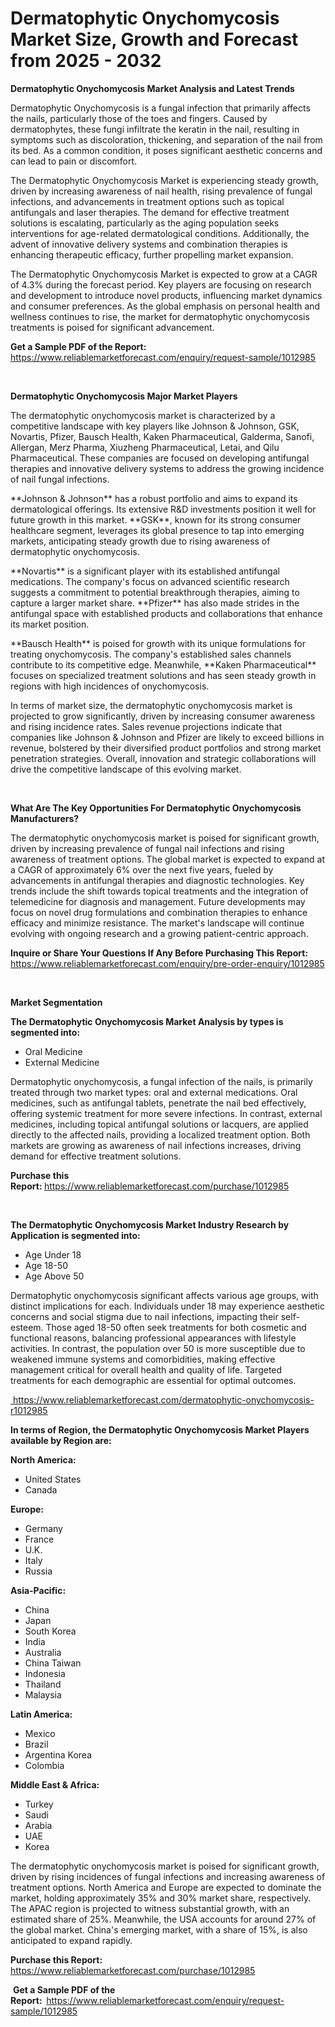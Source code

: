 <p><h1>Dermatophytic Onychomycosis Market Size, Growth and Forecast from 2025 - 2032</h1></p><p><strong>Dermatophytic Onychomycosis Market Analysis and Latest Trends</strong></p>
<p><p>Dermatophytic Onychomycosis is a fungal infection that primarily affects the nails, particularly those of the toes and fingers. Caused by dermatophytes, these fungi infiltrate the keratin in the nail, resulting in symptoms such as discoloration, thickening, and separation of the nail from its bed. As a common condition, it poses significant aesthetic concerns and can lead to pain or discomfort.</p><p>The Dermatophytic Onychomycosis Market is experiencing steady growth, driven by increasing awareness of nail health, rising prevalence of fungal infections, and advancements in treatment options such as topical antifungals and laser therapies. The demand for effective treatment solutions is escalating, particularly as the aging population seeks interventions for age-related dermatological conditions. Additionally, the advent of innovative delivery systems and combination therapies is enhancing therapeutic efficacy, further propelling market expansion.</p><p>The Dermatophytic Onychomycosis Market is expected to grow at a CAGR of 4.3% during the forecast period. Key players are focusing on research and development to introduce novel products, influencing market dynamics and consumer preferences. As the global emphasis on personal health and wellness continues to rise, the market for dermatophytic onychomycosis treatments is poised for significant advancement.</p></p>
<p><strong>Get a Sample PDF of the Report:&nbsp;</strong> <a href="https://www.reliablemarketforecast.com/enquiry/request-sample/1012985?utm_campaign=3294&utm_medium=2&utm_source=Github&utm_content=ia&utm_term=17042025&utm_id=dermatophytic-onychomycosis">https://www.reliablemarketforecast.com/enquiry/request-sample/1012985</a></p>
<p>&nbsp;</p>
<p><strong>Dermatophytic Onychomycosis Major Market Players</strong></p>
<p><p>The dermatophytic onychomycosis market is characterized by a competitive landscape with key players like Johnson & Johnson, GSK, Novartis, Pfizer, Bausch Health, Kaken Pharmaceutical, Galderma, Sanofi, Allergan, Merz Pharma, Xiuzheng Pharmaceutical, Letai, and Qilu Pharmaceutical. These companies are focused on developing antifungal therapies and innovative delivery systems to address the growing incidence of nail fungal infections.</p><p>**Johnson & Johnson** has a robust portfolio and aims to expand its dermatological offerings. Its extensive R&D investments position it well for future growth in this market. **GSK**, known for its strong consumer healthcare segment, leverages its global presence to tap into emerging markets, anticipating steady growth due to rising awareness of dermatophytic onychomycosis.</p><p>**Novartis** is a significant player with its established antifungal medications. The company's focus on advanced scientific research suggests a commitment to potential breakthrough therapies, aiming to capture a larger market share. **Pfizer** has also made strides in the antifungal space with established products and collaborations that enhance its market position.</p><p>**Bausch Health** is poised for growth with its unique formulations for treating onychomycosis. The company's established sales channels contribute to its competitive edge. Meanwhile, **Kaken Pharmaceutical** focuses on specialized treatment solutions and has seen steady growth in regions with high incidences of onychomycosis.</p><p>In terms of market size, the dermatophytic onychomycosis market is projected to grow significantly, driven by increasing consumer awareness and rising incidence rates. Sales revenue projections indicate that companies like Johnson & Johnson and Pfizer are likely to exceed billions in revenue, bolstered by their diversified product portfolios and strong market penetration strategies. Overall, innovation and strategic collaborations will drive the competitive landscape of this evolving market.</p></p>
<p>&nbsp;</p>
<p><strong>What Are The Key Opportunities For Dermatophytic Onychomycosis Manufacturers?</strong></p>
<p><p>The dermatophytic onychomycosis market is poised for significant growth, driven by increasing prevalence of fungal nail infections and rising awareness of treatment options. The global market is expected to expand at a CAGR of approximately 6% over the next five years, fueled by advancements in antifungal therapies and diagnostic technologies. Key trends include the shift towards topical treatments and the integration of telemedicine for diagnosis and management. Future developments may focus on novel drug formulations and combination therapies to enhance efficacy and minimize resistance. The market's landscape will continue evolving with ongoing research and a growing patient-centric approach.</p></p>
<p><strong>Inquire or Share Your Questions If Any Before Purchasing This Report:</strong> <a href="https://www.reliablemarketforecast.com/enquiry/pre-order-enquiry/1012985?utm_campaign=3294&utm_medium=2&utm_source=Github&utm_content=ia&utm_term=17042025&utm_id=dermatophytic-onychomycosis">https://www.reliablemarketforecast.com/enquiry/pre-order-enquiry/1012985</a></p>
<p>&nbsp;</p>
<p><strong>Market Segmentation</strong></p>
<p><strong>The Dermatophytic Onychomycosis Market Analysis by types is segmented into:</strong></p>
<p><ul><li>Oral Medicine</li><li>External Medicine</li></ul></p>
<p><p>Dermatophytic onychomycosis, a fungal infection of the nails, is primarily treated through two market types: oral and external medications. Oral medicines, such as antifungal tablets, penetrate the nail bed effectively, offering systemic treatment for more severe infections. In contrast, external medicines, including topical antifungal solutions or lacquers, are applied directly to the affected nails, providing a localized treatment option. Both markets are growing as awareness of nail infections increases, driving demand for effective treatment solutions.</p></p>
<p><strong>Purchase this Report:&nbsp;</strong><a href="https://www.reliablemarketforecast.com/purchase/1012985?utm_campaign=3294&utm_medium=2&utm_source=Github&utm_content=ia&utm_term=17042025&utm_id=dermatophytic-onychomycosis">https://www.reliablemarketforecast.com/purchase/1012985</a></p>
<p>&nbsp;</p>
<p><strong>The Dermatophytic Onychomycosis Market Industry Research by Application is segmented into:</strong></p>
<p><ul><li>Age Under 18</li><li>Age 18-50</li><li>Age Above 50</li></ul></p>
<p><p>Dermatophytic onychomycosis significant affects various age groups, with distinct implications for each. Individuals under 18 may experience aesthetic concerns and social stigma due to nail infections, impacting their self-esteem. Those aged 18-50 often seek treatments for both cosmetic and functional reasons, balancing professional appearances with lifestyle activities. In contrast, the population over 50 is more susceptible due to weakened immune systems and comorbidities, making effective management critical for overall health and quality of life. Targeted treatments for each demographic are essential for optimal outcomes.</p></p>
<p><a href="https://www.reliablemarketforecast.com/dermatophytic-onychomycosis-r1012985?utm_campaign=3294&utm_medium=2&utm_source=Github&utm_content=ia&utm_term=17042025&utm_id=dermatophytic-onychomycosis">&nbsp;https://www.reliablemarketforecast.com/dermatophytic-onychomycosis-r1012985</a></p>
<p><strong>In terms of Region, the Dermatophytic Onychomycosis Market Players available by Region are:</strong></p>
<p>
    <p> <strong> North America: </strong>
        <ul>
            <li>United States</li>
            <li>Canada</li>
        </ul>
        </p> 
    <p> <strong> Europe: </strong>
        <ul>
            <li>Germany</li>
            <li>France</li>
            <li>U.K.</li>
            <li>Italy</li>
            <li>Russia</li>
        </ul>
        </p> 
    <p> <strong> Asia-Pacific: </strong>
        <ul>
            <li>China</li>
            <li>Japan</li>
            <li>South Korea</li>
            <li>India</li>
            <li>Australia</li>
            <li>China Taiwan</li>
            <li>Indonesia</li>
            <li>Thailand</li>
            <li>Malaysia</li>
        </ul>
        </p> 
    <p> <strong> Latin America: </strong>
        <ul>
            <li>Mexico</li>
            <li>Brazil</li>
            <li>Argentina Korea</li>
            <li>Colombia</li>
        </ul>
        </p> 
    <p> <strong> Middle East & Africa: </strong>
        <ul>
            <li>Turkey</li>
            <li>Saudi</li>
            <li>Arabia</li>
            <li>UAE</li>
            <li>Korea</li>
        </ul>
    </p>
    </p>
<p><p>The dermatophytic onychomycosis market is poised for significant growth, driven by rising incidences of fungal infections and increasing awareness of treatment options. North America and Europe are expected to dominate the market, holding approximately 35% and 30% market share, respectively. The APAC region is projected to witness substantial growth, with an estimated share of 25%. Meanwhile, the USA accounts for around 27% of the global market. China's emerging market, with a share of 15%, is also anticipated to expand rapidly.</p></p>
<p><strong>Purchase this Report: </strong><a href="https://www.reliablemarketforecast.com/purchase/1012985?utm_campaign=3294&utm_medium=2&utm_source=Github&utm_content=ia&utm_term=17042025&utm_id=dermatophytic-onychomycosis">https://www.reliablemarketforecast.com/purchase/1012985</a></p>
<p>&nbsp;<strong>Get a Sample PDF of the Report:&nbsp;&nbsp;</strong><a href="https://www.reliablemarketforecast.com/enquiry/request-sample/1012985?utm_campaign=3294&utm_medium=2&utm_source=Github&utm_content=ia&utm_term=17042025&utm_id=dermatophytic-onychomycosis">https://www.reliablemarketforecast.com/enquiry/request-sample/1012985</a></p>
<p><strong></strong></p>
<p><p></p><p></p><p></p></p>